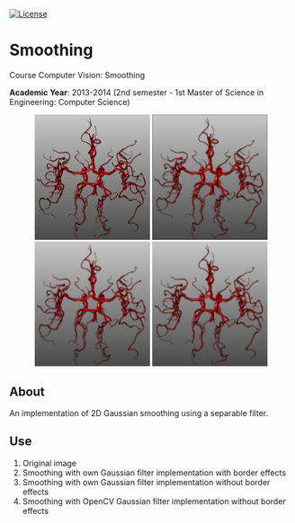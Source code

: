 [![License][s1]][li]

[s1]: https://img.shields.io/badge/licence-GPL%203.0-blue.svg
[li]: https://raw.githubusercontent.com/matt77hias/Smoothing/master/LICENSE.txt

# Smoothing
Course Computer Vision: Smoothing

**Academic Year**: 2013-2014 (2nd semester - 1st Master of Science in Engineering: Computer Science)

<p align="center">
<img src="res/image.png" width="205">
<img src="res/smoothing0.png" width="205">
<img src="res/smoothing1.png" width="205">
<img src="res/smoothing2.png" width="205">
</p>

## About
An implementation of 2D Gaussian smoothing using a separable filter.

## Use

1. Original image
2. Smoothing with own Gaussian filter implementation with border effects
3. Smoothing with own Gaussian filter implementation without border effects
4. Smoothing with OpenCV Gaussian filter implementation without border effects
